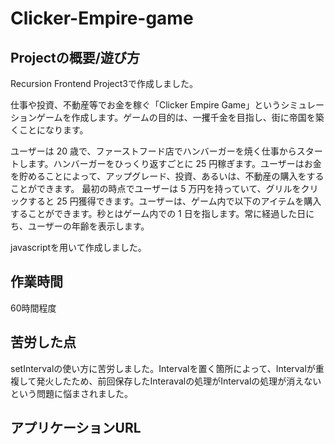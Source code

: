 # Clicker-Empire-game

## Projectの概要/遊び方
Recursion Frontend Project3で作成しました。

仕事や投資、不動産等でお金を稼ぐ「Clicker Empire Game」というシミュレーションゲームを作成します。ゲームの目的は、一攫千金を目指し、街に帝国を築くことになります。

ユーザーは 20 歳で、ファーストフード店でハンバーガーを焼く仕事からスタートします。ハンバーガーをひっくり返すごとに 25 円稼ぎます。ユーザーはお金を貯めることによって、アップグレード、投資、あるいは、不動産の購入をすることができます。
最初の時点でユーザーは 5 万円を持っていて、グリルをクリックすると 25 円獲得できます。ユーザーは、ゲーム内で以下のアイテムを購入することができます。秒とはゲーム内での 1 日を指します。常に経過した日にち、ユーザーの年齢を表示します。

javascriptを用いて作成しました。

## 作業時間
60時間程度

## 苦労した点
setIntervalの使い方に苦労しました。Intervalを置く箇所によって、Intervalが重複して発火したため、前回保存したInteravalの処理がIntervalの処理が消えないという問題に悩まされました。

## アプリケーションURL
